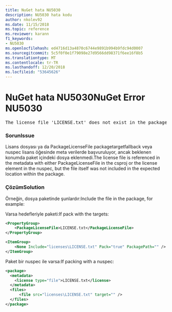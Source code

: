 ```yaml
---
title: NuGet hata NU5030
description: NU5030 hata kodu
author: nkolev92
ms.date: 11/15/2018
ms.topic: reference
ms.reviewer: karann
f1_keywords:
- NU5030
ms.openlocfilehash: ed4716d13a4870c6744e9891b994b9fdc94d0007
ms.sourcegitcommit: 5c5f0f0e1f79098e27d9566dd98371f6ee16f8b5
ms.translationtype: MT
ms.contentlocale: tr-TR
ms.lasthandoff: 12/20/2018
ms.locfileid: "53645626"
---
```

# <a name="nuget-error-nu5030"></a><span data-ttu-id="13336-103">NuGet hata NU5030</span><span class="sxs-lookup"><span data-stu-id="13336-103">NuGet Error NU5030</span></span>
<pre>The license file 'LICENSE.txt' does not exist in the package.</pre>

### <a name="issue"></a><span data-ttu-id="13336-104">Sorun</span><span class="sxs-lookup"><span data-stu-id="13336-104">Issue</span></span>

<span data-ttu-id="13336-105">Lisans dosyası ya da PackageLicenseFile packagetargetfallback veya nuspec lisans öğesinde meta verilerde başvuruluyor, ancak beklenen konumda paket içindeki dosya eklenmedi.</span><span class="sxs-lookup"><span data-stu-id="13336-105">The license file is referenced in the metadata with either PackageLicenseFile in the csproj or the license element in the nuspec, but the file itself was not included in the expected location within the package.</span></span>


### <a name="solution"></a><span data-ttu-id="13336-106">Çözüm</span><span class="sxs-lookup"><span data-stu-id="13336-106">Solution</span></span>

<span data-ttu-id="13336-107">Örneğin, dosya paketinde şunlardır:</span><span class="sxs-lookup"><span data-stu-id="13336-107">Include the file in the package, for example:</span></span>

<span data-ttu-id="13336-108">Varsa hedefleriyle paketi:</span><span class="sxs-lookup"><span data-stu-id="13336-108">If pack with the targets:</span></span>
```xml
<PropertyGroup>
    <PackageLicenseFile>LICENSE.txt</PackageLicenseFile>
</PropertyGroup>

<ItemGroup>
    <None Include="licenses\LICENSE.txt" Pack="true" PackagePath="" />
</ItemGroup>
```

<span data-ttu-id="13336-109">Paket bir nuspec ile varsa:</span><span class="sxs-lookup"><span data-stu-id="13336-109">If packing with a nuspec:</span></span>
```xml
<package>
  <metadata>
    <license type="file">LICENSE.txt</license>
  </metadata>
  <files>
      <file src="licenses\LICENSE.txt" target="" />
  </files>
</package>
```
